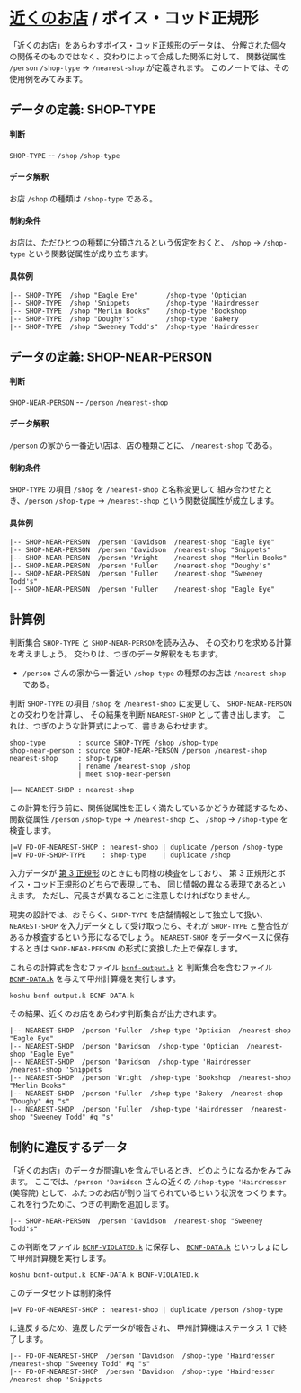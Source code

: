 # [近くのお店][top] / ボイス・コッド正規形


「近くのお店」をあらわすボイス・コッド正規形のデータは、
分解された個々の関係そのものではなく、交わりによって合成した関係に対して、
関数従属性 `/person` `/shop-type` → `/nearest-shop` が定義されます。
このノートでは、その使用例をみてみます。


## データの定義: SHOP-TYPE

#### 判断

`SHOP-TYPE` --
`/shop` `/shop-type`

#### データ解釈

お店 `/shop` の種類は `/shop-type` である。

#### 制約条件

お店は、ただひとつの種類に分類されるという仮定をおくと、
`/shop` → `/shop-type` という関数従属性が成り立ちます。

#### 具体例

    |-- SHOP-TYPE  /shop "Eagle Eye"       /shop-type 'Optician
    |-- SHOP-TYPE  /shop 'Snippets         /shop-type 'Hairdresser
    |-- SHOP-TYPE  /shop "Merlin Books"    /shop-type 'Bookshop
    |-- SHOP-TYPE  /shop "Doughy's"        /shop-type 'Bakery
    |-- SHOP-TYPE  /shop "Sweeney Todd's"  /shop-type 'Hairdresser



## データの定義: SHOP-NEAR-PERSON

#### 判断

`SHOP-NEAR-PERSON` --
`/person` `/nearest-shop`

#### データ解釈

`/person` の家から一番近い店は、店の種類ごとに、
`/nearest-shop` である。

#### 制約条件

`SHOP-TYPE` の項目 `/shop` を `/nearest-shop` と名称変更して
組み合わせたとき、`/person` `/shop-type` → `/nearest-shop`
という関数従属性が成立します。

#### 具体例

    |-- SHOP-NEAR-PERSON  /person 'Davidson  /nearest-shop "Eagle Eye"
    |-- SHOP-NEAR-PERSON  /person 'Davidson  /nearest-shop "Snippets"
    |-- SHOP-NEAR-PERSON  /person 'Wright    /nearest-shop "Merlin Books"
    |-- SHOP-NEAR-PERSON  /person 'Fuller    /nearest-shop "Doughy's"
    |-- SHOP-NEAR-PERSON  /person 'Fuller    /nearest-shop "Sweeney Todd's"
    |-- SHOP-NEAR-PERSON  /person 'Fuller    /nearest-shop "Eagle Eye"



## 計算例

判断集合 `SHOP-TYPE` と `SHOP-NEAR-PERSON`を読み込み、
その交わりを求める計算を考えましょう。
交わりは、つぎのデータ解釈をもちます。

 - `/person` さんの家から一番近い `/shop-type` の種類のお店は
   `/nearest-shop` である。

判断 `SHOP-TYPE` の項目 `/shop` を `/nearest-shop` に変更して、
`SHOP-NEAR-PERSON` との交わりを計算し、
その結果を判断 `NEAREST-SHOP` として書き出します。
これは、つぎのような計算式によって、書きあらわせます。

    shop-type        : source SHOP-TYPE /shop /shop-type
    shop-near-person : source SHOP-NEAR-PERSON /person /nearest-shop
    nearest-shop     : shop-type
                     | rename /nearest-shop /shop
                     | meet shop-near-person
    
    |== NEAREST-SHOP : nearest-shop

この計算を行う前に、関係従属性を正しく満たしているかどうか確認するため、
関数従属性 `/person` `/shop-type` → `/nearest-shop` と、
`/shop` → `/shop-type` を検査します。

    |=V FD-OF-NEAREST-SHOP : nearest-shop | duplicate /person /shop-type
    |=V FD-OF-SHOP-TYPE    : shop-type    | duplicate /shop
      
入力データが [第 3 正規形][3NF] のときにも同様の検査をしており、
第 3 正規形とボイス・コッド正規形のどちらで表現しても、
同じ情報の異なる表現であるといえます。
ただし、冗長さが異なることに注意しなければなりません。

現実の設計では、おそらく、`SHOP-TYPE` を店舗情報として独立して扱い、
`NEAREST-SHOP` を入力データとして受け取ったら、それが
`SHOP-TYPE` と整合性があるか検査するという形になるでしょう。
`NEAREST-SHOP` をデータベースに保存するときは
`SHOP-NEAR-PERSON` の形式に変換した上で保存します。
    
これらの計算式を含むファイル [`bcnf-output.k`][bcnf-output] と
判断集合を含むファイル [`BCNF-DATA.k`][BCNF-DATA] を与えて甲州計算機を実行します。

    koshu bcnf-output.k BCNF-DATA.k

その結果、近くのお店をあらわす判断集合が出力されます。

    |-- NEAREST-SHOP  /person 'Fuller  /shop-type 'Optician  /nearest-shop "Eagle Eye"
    |-- NEAREST-SHOP  /person 'Davidson  /shop-type 'Optician  /nearest-shop "Eagle Eye"
    |-- NEAREST-SHOP  /person 'Davidson  /shop-type 'Hairdresser  /nearest-shop 'Snippets
    |-- NEAREST-SHOP  /person 'Wright  /shop-type 'Bookshop  /nearest-shop "Merlin Books"
    |-- NEAREST-SHOP  /person 'Fuller  /shop-type 'Bakery  /nearest-shop "Doughy" #q "s"
    |-- NEAREST-SHOP  /person 'Fuller  /shop-type 'Hairdresser  /nearest-shop "Sweeney Todd" #q "s"




## 制約に違反するデータ

「近くのお店」のデータが間違いを含んでいるとき、どのようになるかをみてみます。
ここでは、`/person 'Davidson` さんの近くの `/shop-type 'Hairdresser` (美容院)
として、ふたつのお店が割り当てられているという状況をつくります。
これを行うために、つぎの判断を追加します。

    |-- SHOP-NEAR-PERSON  /person 'Davidson  /nearest-shop "Sweeney Todd's"

この判断をファイル [`BCNF-VIOLATED.k`][BCNF-VIOLATED] に保存し、
[`BCNF-DATA.k`][BCNF-DATA] といっしょにして甲州計算機を実行します。

    koshu bcnf-output.k BCNF-DATA.k BCNF-VIOLATED.k

このデータセットは制約条件

    |=V FD-OF-NEAREST-SHOP : nearest-shop | duplicate /person /shop-type

に違反するため、違反したデータが報告され、
甲州計算機はステータス 1 で終了します。

    |-- FD-OF-NEAREST-SHOP  /person 'Davidson  /shop-type 'Hairdresser  /nearest-shop "Sweeney Todd" #q "s"
    |-- FD-OF-NEAREST-SHOP  /person 'Davidson  /shop-type 'Hairdresser  /nearest-shop 'Snippets



[top]:            .
[3NF]:            3NF.md
[BCNF]:           BCNF.md
[BCNF-DATA]:      BCNF-DATA.k
[BCNF-VIOLATED]:  BCNF-VIOLATED.k
[bcnf-output]:    bcnf-output.k


